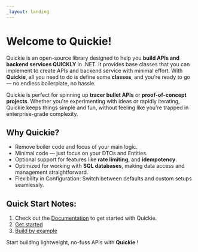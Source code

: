 ```yaml
---
_layout: landing
---
```


# Welcome to **Quickie**!

Quickie is an open-source library designed to help you **build APIs and backend services QUICKLY** in .NET. It provides base classes that you can implement to create APIs and backend service with minimal effort. With **Quickie**, all you need to do is define some **classes**, and you're ready to go — no endless boilerplate, no hassle.

Quickie is perfect for spinning up **tracer bullet APIs** or **proof-of-concept projects**. Whether you're experimenting with ideas or rapidly iterating, Quickie keeps things simple and fun, without feeling like you're trapped in enterprise-grade complexity.

## Why Quickie?

- Remove boiler code and focus of your main logic.
- Minimal code — just focus on your DTOs and Entities.
- Optional support for features like **rate limiting**, and **idempotency**.
- Optimized for working with **SQL databases**, making data access and management straightforward.
- Flexibility in Configuration: Switch between defaults and custom setups seamlessly.

## Quick Start Notes:

1. Check out the [Documentation](/docs/introduction.html) to get started with Quickie.
2. [Get started](/docs/getting-started.html) 
3. [Build by example](/docs/examples.html) 


Start building lightweight, no-fuss APIs with **Quickie** !
